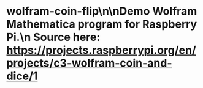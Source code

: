 # wolfram-coin-flip\n\nDemo Wolfram Mathematica program for Raspberry Pi.\n Source here: https://projects.raspberrypi.org/en/projects/c3-wolfram-coin-and-dice/1
